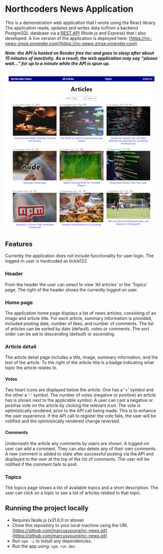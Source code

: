 # Northcoders News Application

This is a demonstration web application that I wrote using the React library. The application reads, updates and writes data to/from a backend PostgreSQL database via a [REST API](https://github.com/marcusyoung/nc-news-api) (Node.js and Express) that I also developed. A live version of the application is deployed here: [https://nc-news-zmze.onrender.com](https://nc-news-zmze.onrender.com). 

***Note: the API is hosted on Render free tier and goes to sleep after about 15 minutes of inactivity. As a result, the web application may say “please wait…” for up to a minute while the API is spun up.***

![](nc-news.jpg)



## Features

Currently the application does not include functionality for user login. The logged-in user is hardcoded as tickle122. 

### Header

From the header the user can select to view ‘All articles’ or the ‘Topics’ page. The right of the header shows the currently logged on user.

### Home page

The application home page displays a list of news articles, consisting of an image and article title. For each article, summary information is provided, included posting date, number of likes, and number of comments. The list of articles can be sorted by date (default), votes or comments. The sort order can be set to descending (default) or ascending.

### Article detail

The article detail page includes a title, image, summary information, and the text of the article. To the right of the article title is a badge indicating what topic the article relates to. 

#### Votes

Two heart icons are displayed below the article. One has a ‘+’ symbol and the other a ‘-‘  symbol. The number of votes (negative or positive) an article has is shown next to the applicable symbol. A user can cast a negative or positive vote on the article by clicking the relevant icon. The vote is optimistically rendered, prior to the API call being made. This is to enhance the user experience. If the API call to register the vote fails, the user will be notified and the optimistically rendered change reversed.

#### Comments

Underneath the article any comments by users are shown. A logged-on user can add a comment. They can also delete any of their own comments. A new comment is added to state after successful posting via the API and displayed to the user at the top of the list of comments. The user will be notified if the comment fails to post.

### Topics

The topics page shows a list of available topics and a short description. The user can click on a topic to see a list of articles related to that topic.

## Running the project locally

- Requires Node.js (v21.6.0 or above)
- Clone this repository to your local machine using the URL [https://github.com/marcusyoung/nc-news.git](https://github.com/marcusyoung/nc-news.git)
- Run `npm -i` to install any dependencies.
- Run the app using: `npm run dev`

  

